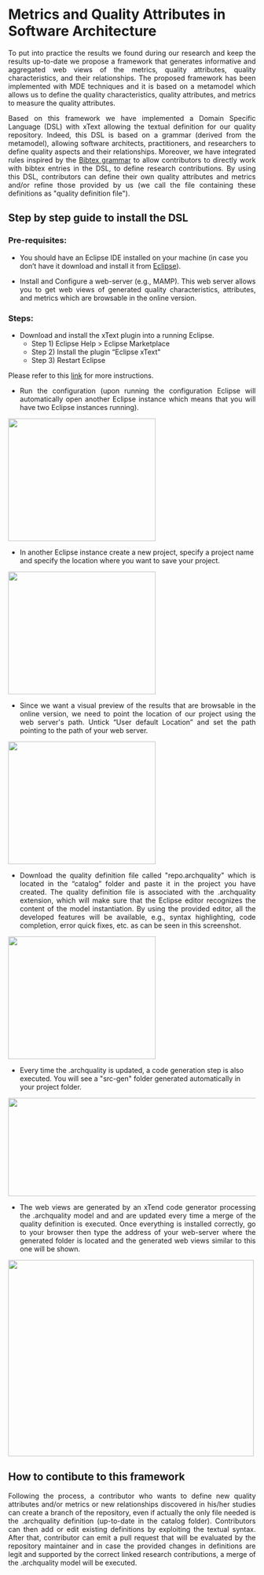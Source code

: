 # Metrics and Quality Attributes in Software Architecture

<p align="justify"> To put into practice the results we found during our research and keep the results up-to-date we propose a framework that generates informative and aggregated web views of the metrics, quality attributes, quality characteristics, and their relationships. The proposed framework has been implemented with MDE techniques and it is based on a metamodel which allows us to define the quality characteristics, quality attributes, and metrics to measure the quality attributes. </p>



<p align="justify">Based on this framework we have implemented a Domain Specific Language (DSL) with xText allowing the textual definition for our quality repository. Indeed, this DSL is based on a grammar (derived from the metamodel), allowing software architects, practitioners, and researchers to define quality aspects and their relationships. Moreover, we have integrated rules inspired by the <a href="https://slebok.github.io/zoo/markup/textual/bibtex/bibtex/hillairet/extracted/index.html">Bibtex grammar</a> to allow contributors to directly work with bibtex entries in the DSL, to define research contributions. By using this DSL, contributors can define their own quality attributes and metrics and/or refine those provided by us (we call the file containing these definitions as "quality definition file").</p>

## Step by step guide to install the DSL

### Pre-requisites:

* You should have an Eclipse IDE installed on your machine (in case you don’t have it download and install it from [Eclipse](https://www.eclipse.org/downloads/)).

* <p align="justify">Install and Configure a web-server (e.g., MAMP). This web server allows you to get web views of generated quality characteristics, attributes, and metrics which are browsable in the online version.</p>


### Steps:
* Download and install the xText plugin into a running Eclipse.
  * Step 1) Eclipse Help > Eclipse Marketplace
  * Step 2) Install the plugin “Eclipse xText"
  * Step 3) Restart Eclipse


Please refer to this [link](https://www.eclipse.org/Xtext/download.html) for  more instructions.

* <p align="justify">Run the configuration (upon running the configuration Eclipse will automatically open another Eclipse instance which means that you will have two Eclipse instances running).</p>

<img src="https://github.com/xxyyzzaa/QAandMetricsForArch/blob/main/assets/7.png" width="300" height="250">

* In another Eclipse instance create a new project, specify a project name and specify the location where you want to save your project.

<img src="https://github.com/xxyyzzaa/QAandMetricsForArch/blob/main/assets/2.png" width="300" height="250">

* <p align="justify">Since we want a visual preview of the results that are browsable in the online version, we need to point the location of our project using the web server's path. Untick “User default Location” and set the path pointing to the path of your web server.</p>


<img src="https://github.com/xxyyzzaa/QAandMetricsForArch/blob/main/assets/3.png" width="300" height="250">


* <p align="justify">Download the quality definition file called "repo.archquality" which is located in the “catalog” folder and paste it in the project you have created. The quality definition file is associated with the .archquality extension, which will make sure that the Eclipse editor recognizes the content of the model instantiation. By using the provided editor, all the developed features will be available, e.g., syntax highlighting, code completion, error quick fixes, etc. as can be seen in this screenshot.</p>

<img src="https://github.com/xxyyzzaa/QAandMetricsForArch/blob/main/assets/4.png" width="300" height="250">


* Every time the .archquality is updated, a code generation step is also executed. You will see a "src-gen" folder generated automatically in your project folder.

<img src="https://github.com/xxyyzzaa/QAandMetricsForArch/blob/main/assets/9.png" width="800" height="200">

* <p align="justify">The web views are generated by an xTend code generator processing the .archquality model and and are updated every time a merge of the quality definition is executed. Once everything is installed correctly, go to your browser then type the address of your web-server where the generated folder is located and the generated web views similar to this one will be shown.</p>

<img src="https://github.com/xxyyzzaa/QAandMetricsForArch/blob/main/assets/5.png" width="500" height="400">


## How to contibute to this framework

<p align="justify">Following the process, a contributor who wants to define new quality attributes and/or metrics or new relationships discovered in his/her studies can create a branch of the repository, even if actually the only file needed is the .archquality definition (up-to-date in the catalog folder). Contributors can then add or edit existing definitions by exploiting the textual syntax. After that, contributor can emit a pull request that will be evaluated by the repository maintainer and in case the provided changes in definitions are legit and supported by the correct linked research contributions, a merge of the .archquality model will be executed.</p> 




